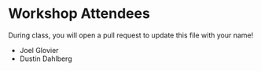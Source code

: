 # Workshop Attendees

During class, you will open a pull request to update this file with your name!

- Joel Glovier
- Dustin Dahlberg
